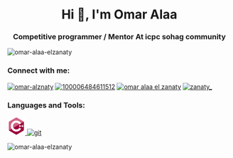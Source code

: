 <h1 align="center">Hi 👋, I'm Omar Alaa</h1>
<h3 align="center">Competitive programmer / Mentor At icpc sohag community</h3>

<p align="left"> <img src="https://komarev.com/ghpvc/?username=omar-alaa-elzanaty&label=Profile%20views&color=0e75b6&style=flat" alt="omar-alaa-elzanaty" /> </p>

<h3 align="left">Connect with me:</h3>
<p align="left">
<a href="https://linkedin.com/in/omar-alznaty" target="blank"><img align="center" src="https://raw.githubusercontent.com/rahuldkjain/github-profile-readme-generator/master/src/images/icons/Social/linked-in-alt.svg" alt="omar-alznaty" height="30" width="40" /></a>
<a href="https://fb.com/100006484611512" target="blank"><img align="center" src="https://raw.githubusercontent.com/rahuldkjain/github-profile-readme-generator/master/src/images/icons/Social/facebook.svg" alt="100006484611512" height="30" width="40" /></a>
<a href="https://www.hackerrank.com/@oalaaa234" target="blank"><img align="center" src="https://raw.githubusercontent.com/rahuldkjain/github-profile-readme-generator/master/src/images/icons/Social/hackerrank.svg" alt="omar alaa el zanaty" height="30" width="40" /></a>
<a href="https://codeforces.com/profile/zanaty_" target="blank"><img align="center" src="https://raw.githubusercontent.com/rahuldkjain/github-profile-readme-generator/master/src/images/icons/Social/codeforces.svg" alt="zanaty_" height="30" width="40" /></a>
</p>

<h3 align="left">Languages and Tools:</h3>
<p align="left"> <a href="https://www.w3schools.com/cpp/" target="_blank" rel="noreferrer"> <img src="https://raw.githubusercontent.com/devicons/devicon/master/icons/cplusplus/cplusplus-original.svg" alt="cplusplus" width="40" height="40"/> </a> <a href="https://git-scm.com/" target="_blank" rel="noreferrer"> <img src="https://www.vectorlogo.zone/logos/git-scm/git-scm-icon.svg" alt="git" width="40" height="40"/> </a> </p>

<p><img align="center" src="https://github-readme-stats.vercel.app/api/top-langs?username=omar-alaa-elzanaty&show_icons=true&locale=en&layout=compact" alt="omar-alaa-elzanaty" /></p>
